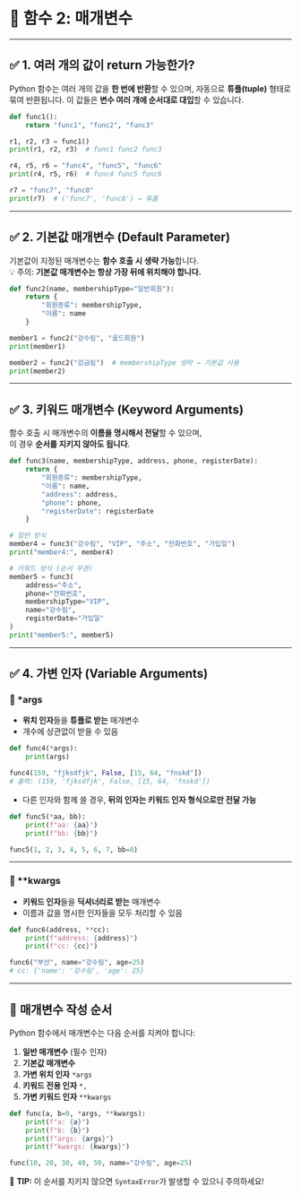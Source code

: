 
# 📘 함수 2: 매개변수

---

## ✅ 1. 여러 개의 값이 return 가능한가?

Python 함수는 여러 개의 값을 **한 번에 반환**할 수 있으며, 자동으로 **튜플(tuple)** 형태로 묶여 반환됩니다. 이 값들은 **변수 여러 개에 순서대로 대입**할 수 있습니다.

```python
def func1():
    return "func1", "func2", "func3"

r1, r2, r3 = func1()
print(r1, r2, r3)  # func1 func2 func3

r4, r5, r6 = "func4", "func5", "func6"
print(r4, r5, r6)  # func4 func5 func6

r7 = "func7", "func8"
print(r7)  # ('func7', 'func8') → 튜플
```

---

## ✅ 2. 기본값 매개변수 (Default Parameter)

기본값이 지정된 매개변수는 **함수 호출 시 생략 가능**합니다.  
💡 주의: **기본값 매개변수는 항상 가장 뒤에 위치해야 합니다.**

```python
def func2(name, membershipType="일반회원"):
    return {
        "회원종류": membershipType,
        "이름": name
    }

member1 = func2("강수림", "골드회원")
print(member1)

member2 = func2("강금림")  # membershipType 생략 → 기본값 사용
print(member2)
```

---

## ✅ 3. 키워드 매개변수 (Keyword Arguments)

함수 호출 시 매개변수의 **이름을 명시해서 전달**할 수 있으며,  
이 경우 **순서를 지키지 않아도 됩니다**.

```python
def func3(name, membershipType, address, phone, registerDate):
    return {
        "회원종류": membershipType,
        "이름": name,
        "address": address,
        "phone": phone,
        "registerDate": registerDate
    }

# 일반 방식
member4 = func3("강수림", "VIP", "주소", "전화번호", "가입일")
print("member4:", member4)

# 키워드 방식 (순서 무관)
member5 = func3(
    address="주소",
    phone="전화번호",
    membershipType="VIP",
    name="강수림",
    registerDate="가입일"
)
print("member5:", member5)
```

---

## ✅ 4. 가변 인자 (Variable Arguments)

### 🔹 *args

- **위치 인자**들을 **튜플로 받는** 매개변수
- 개수에 상관없이 받을 수 있음

```python
def func4(*args):
    print(args)

func4(159, "fjksdfjk", False, [15, 64, "fnskd"])
# 출력: (159, 'fjksdfjk', False, [15, 64, 'fnskd'])
```

- 다른 인자와 함께 쓸 경우, **뒤의 인자는 키워드 인자 형식으로만 전달 가능**

```python
def func5(*aa, bb):
    print(f"aa: {aa}")
    print(f"bb: {bb}")

func5(1, 2, 3, 4, 5, 6, 7, bb=8)
```

---

### 🔹 **kwargs

- **키워드 인자**들을 **딕셔너리로 받는** 매개변수
- 이름과 값을 명시한 인자들을 모두 처리할 수 있음

```python
def func6(address, **cc):
    print(f"address: {address}")
    print(f"cc: {cc}")

func6("부산", name="강수림", age=25)
# cc: {'name': '강수림', 'age': 25}
```

---

## 🧭 매개변수 작성 순서

Python 함수에서 매개변수는 다음 순서를 지켜야 합니다:

1. **일반 매개변수** (필수 인자)
2. **기본값 매개변수**
3. **가변 위치 인자** `*args`
4. **키워드 전용 인자** `*,`
5. **가변 키워드 인자** `**kwargs`

```python
def func(a, b=0, *args, **kwargs):
    print(f"a: {a}")
    print(f"b: {b}")
    print(f"args: {args}")
    print(f"kwargs: {kwargs}")

func(10, 20, 30, 40, 50, name="강수림", age=25)
```

📝 **TIP:** 이 순서를 지키지 않으면 `SyntaxError`가 발생할 수 있으니 주의하세요!

